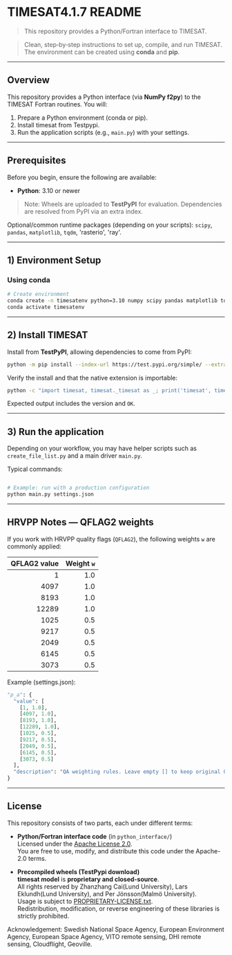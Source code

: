 # TIMESAT4.1.7 README

> This repository provides a Python/Fortran interface to TIMESAT.

> Clean, step‑by‑step instructions to set up, compile, and run TIMESAT. The environment can be created using **conda** and **pip**.

---

## Overview
This repository provides a Python interface (via **NumPy f2py**) to the TIMESAT Fortran routines. You will:

1. Prepare a Python environment (conda or pip).
2. Install timesat from Testpypi.
3. Run the application scripts (e.g., `main.py`) with your settings.

---

## Prerequisites
Before you begin, ensure the following are available:

- **Python**: 3.10 or newer

> Note: Wheels are uploaded to **TestPyPI** for evaluation. Dependencies are resolved from PyPI via an extra index.

Optional/common runtime packages (depending on your scripts): `scipy`, `pandas`, `matplotlib`, `tqdm`, 'rasterio', 'ray'.

---

## 1) Environment Setup

### Using conda
```bash
# Create environment 
conda create -n timesatenv python=3.10 numpy scipy pandas matplotlib tqdm rasterio ray-default -c conda-forge
conda activate timesatenv
```

---

## 2) Install TIMESAT
Install from **TestPyPI**, allowing dependencies to come from PyPI:

```bash
python -m pip install --index-url https://test.pypi.org/simple/ --extra-index-url https://pypi.org/simple timesat==4.1.7.dev0
```

Verify the install and that the native extension is importable:

```bash
python -c "import timesat, timesat._timesat as _; print('timesat', timesat.__version__, 'OK')"
```

Expected output includes the version and `OK`.

---

## 3) Run the application
Depending on your workflow, you may have helper scripts such as `create_file_list.py` and a main driver `main.py`.

Typical commands:

```bash

# Example: run with a production configuration
python main.py settings.json
```

---

## HRVPP Notes — QFLAG2 weights
If you work with HRVPP quality flags (`QFLAG2`), the following weights `w` are commonly applied:

| QFLAG2 value | Weight `w` |
|---:|---:|
| 1     | 1.0 |
| 4097  | 1.0 |
| 8193  | 1.0 |
| 12289 | 1.0 |
| 1025  | 0.5 |
| 9217  | 0.5 |
| 2049  | 0.5 |
| 6145  | 0.5 |
| 3073  | 0.5 |

Example (settings.json):

```python
"p_a": {
  "value": [
    [1, 1.0],
    [4097, 1.0],
    [8193, 1.0],
    [12289, 1.0],
    [1025, 0.5],
    [9217, 0.5],
    [2049, 0.5],
    [6145, 0.5],
    [3073, 0.5]
  ],
  "description": "QA weighting rules. Leave empty [] to keep original QA values. Use [qa_value, weight] for exact matches or [min, max, weight] for ranges."
}
```

---

## License

This repository consists of two parts, each under different terms:

- **Python/Fortran interface code** (in `python_interface/`)  
  Licensed under the [Apache License 2.0](./python_interface/LICENSE).  
  You are free to use, modify, and distribute this code under the Apache-2.0 terms.

- **Precompiled wheels (TestPypi download)**  
  **timesat model** is **proprietary and closed-source**.  
  All rights reserved by Zhanzhang Cai(Lund University), Lars Eklundh(Lund University), and Per Jönsson(Malmö University).  
  Usage is subject to [PROPRIETARY-LICENSE.txt](./vendor/PROPRIETARY-LICENSE.txt).  
  Redistribution, modification, or reverse engineering of these libraries is strictly prohibited.

Acknowledgement: Swedish National Space Agency, European Environment Agency, European Space Agency, VITO remote sensing, DHI remote sensing, Cloudflight, Geoville.

